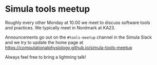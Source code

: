 # Simula tools meetup

Roughly every other Monday at 10.00 we meet to discuss software tools and practices.
We typically meet in Nordmark at KA23.

Announcements go out on the `#tools-meetup` channel in the Simula Slack and we try to update the home page at https://computationalphysiology.github.io/simula-tools-meetup

Always feel free to bring a lightning talk!
